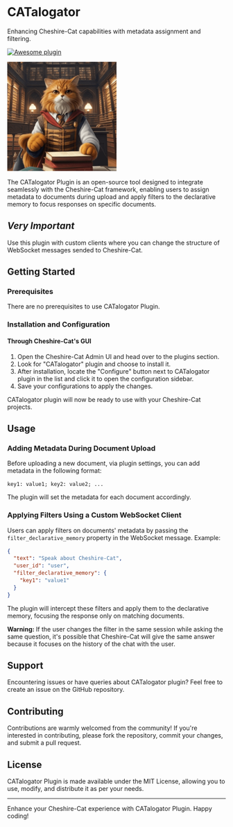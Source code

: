 # CATalogator

Enhancing Cheshire-Cat capabilities with metadata assignment and filtering.

[![Awesome plugin](https://custom-icon-badges.demolab.com/static/v1?label=&message=Awesome+plugin&color=000000&style=for-the-badge&logo=cheshire_cat_ai)](https://)

<img width="50%" src="https://raw.githubusercontent.com/Fede91/catalogator/main/catalogator.png">

The CATalogator Plugin is an open-source tool designed to integrate seamlessly with the Cheshire-Cat framework, enabling users to assign metadata to documents during upload and apply filters to the declarative memory to focus responses on specific documents.

## **_Very Important_**

Use this plugin with custom clients where you can change the structure of WebSocket messages sended to Cheshire-Cat.

## Getting Started

### Prerequisites

There are no prerequisites to use CATalogator Plugin.

### Installation and Configuration

#### Through Cheshire-Cat's GUI

1. Open the Cheshire-Cat Admin UI and head over to the plugins section.
2. Look for "CATalogator" plugin and choose to install it.
3. After installation, locate the "Configure" button next to CATalogator plugin in the list and click it to open the configuration sidebar.
4. Save your configurations to apply the changes.

CATalogator plugin will now be ready to use with your Cheshire-Cat projects.

## Usage

### Adding Metadata During Document Upload

Before uploading a new document, via plugin settings, you can add metadata in the following format:

```
key1: value1; key2: value2; ...
```

The plugin will set the metadata for each document accordingly.

### Applying Filters Using a Custom WebSocket Client

Users can apply filters on documents' metadata by passing the `filter_declarative_memory` property in the WebSocket message. Example:

```json
{
  "text": "Speak about Cheshire-Cat",
  "user_id": "user",
  "filter_declarative_memory": {
    "key1": "value1"
  }
}
```

The plugin will intercept these filters and apply them to the declarative memory, focusing the response only on matching documents.

**Warning:** If the user changes the filter in the same session while asking the same question, it's possible that Cheshire-Cat will give the same answer because it focuses on the history of the chat with the user.

## Support

Encountering issues or have queries about CATalogator plugin? Feel free to create an issue on the GitHub repository.

## Contributing

Contributions are warmly welcomed from the community! If you're interested in contributing, please fork the repository, commit your changes, and submit a pull request.

## License

CATalogator Plugin is made available under the MIT License, allowing you to use, modify, and distribute it as per your needs.

---

Enhance your Cheshire-Cat experience with CATalogator Plugin. Happy coding!

